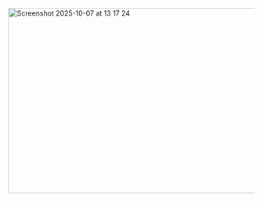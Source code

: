 



<img width="737" height="379" alt="Screenshot 2025-10-07 at 13 17 24" src="https://github.com/user-attachments/assets/91177aa0-933f-4bba-b2b8-c7e3e55be87b" />
